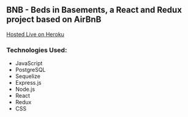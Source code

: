 ## BNB - Beds in Basements, a React and Redux project based on AirBnB

[Hosted Live on Heroku](https://bnb-live.herokuapp.com/)

### Technologies Used:
* JavaScript
* PostgreSQL
* Sequelize
* Express.js
* Node.js
* React
* Redux
* CSS
